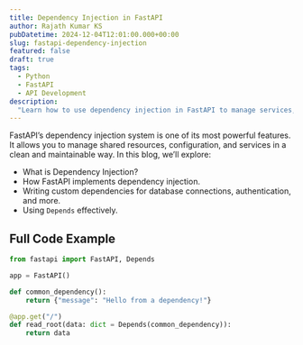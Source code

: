 ```yaml
---
title: Dependency Injection in FastAPI
author: Rajath Kumar KS
pubDatetime: 2024-12-04T12:01:00.000+00:00
slug: fastapi-dependency-injection
featured: false
draft: true
tags:
  - Python
  - FastAPI
  - API Development
description:
  "Learn how to use dependency injection in FastAPI to manage services, configurations, and reusable components efficiently."
---
```


FastAPI’s dependency injection system is one of its most powerful features. It allows you to manage shared resources, configuration, and services in a clean and maintainable way. In this blog, we’ll explore:

- What is Dependency Injection?
- How FastAPI implements dependency injection.
- Writing custom dependencies for database connections, authentication, and more.
- Using `Depends` effectively.

## Full Code Example

```python
from fastapi import FastAPI, Depends

app = FastAPI()

def common_dependency():
    return {"message": "Hello from a dependency!"}

@app.get("/")
def read_root(data: dict = Depends(common_dependency)):
    return data
```
